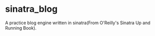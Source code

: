 sinatra_blog
============

A practice blog engine written in sinatra(From O'Reilly's Sinatra Up and Running Book).

